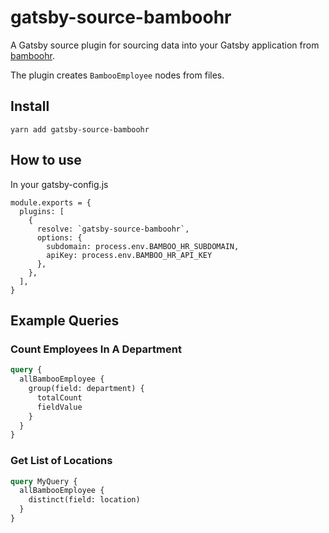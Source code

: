 # gatsby-source-bamboohr

A Gatsby source plugin for sourcing data into your Gatsby application
from [bamboohr](https://www.bamboohr.com/).

The plugin creates `BambooEmployee` nodes from files.

## Install

`yarn add gatsby-source-bamboohr`

## How to use

In your gatsby-config.js

```
module.exports = {
  plugins: [
    {
      resolve: `gatsby-source-bamboohr`,
      options: {
        subdomain: process.env.BAMBOO_HR_SUBDOMAIN,
        apiKey: process.env.BAMBOO_HR_API_KEY
      },
    },
  ],
}
```

## Example Queries

### Count Employees In A Department

```graphql
query {
  allBambooEmployee {
    group(field: department) {
      totalCount
      fieldValue
    }
  }
}
```

### Get List of Locations

```graphql
query MyQuery {
  allBambooEmployee {
    distinct(field: location)
  }
}
```
